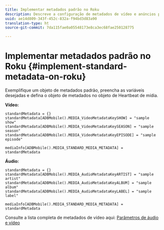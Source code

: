 ```yaml
---
title: Implementar metadados padrão no Roku
description: Descreve a configuração de metadados de vídeo e anúncios padrão a serem enviados com chamadas de rastreamento no Roku.
uuid: ae14d809-343f-452c-832a-f94bd3d83a90
translation-type: ht
source-git-commit: 7da115fae0a05548173e8ca3ec68fae250128775

---
```



# Implementar metadados padrão no Roku {#implement-standard-metadata-on-roku}

Exemplifique um objeto de metadados padrão, preencha as variáveis desejadas e defina o objeto de metadados no objeto de Heartbeat de mídia.

**Vídeo:**

```
standardMetadata = {} 
standardMetadata[ADBMobile().MEDIA_VideoMetadataKeySHOW] = "sample show" 
standardMetadata[ADBMobile().MEDIA_VideoMetadataKeySEASON] = "sample season" 
standardMetadata[ADBMobile().MEDIA_VideoMetadataKeyEPISODE] = "sample episode" 

mediaInfo[ADBMobile().MEDIA_STANDARD_MEDIA_METADATA] = standardMetadata 
```

**Áudio:**

```
standardMetadata = {} 
standardMetadata[ADBMobile().MEDIA_AudioMetadataKeyARTIST] = "sample artist" 
standardMetadata[ADBMobile().MEDIA_AudioMetadataKeyALBUM] = "sample album" 
standardMetadata[ADBMobile().MEDIA_AudioMetadataKeyLABEL] = "sample label"

mediaInfo[ADBMobile().MEDIA_STANDARD_MEDIA_METADATA] = standardMetadata 
```

Consulte a lista completa de metadados de vídeo aqui: [Parâmetros de áudio e vídeo](/help/metrics-and-metadata/audio-video-parameters.md)

